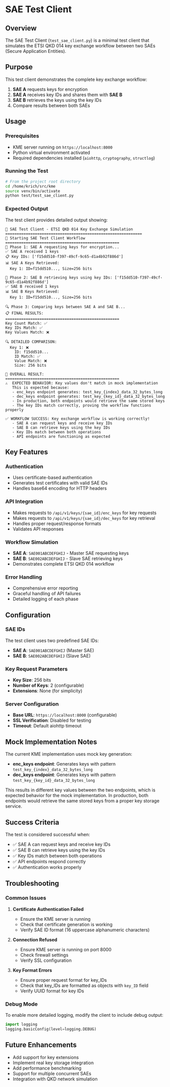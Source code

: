 # SAE Test Client

## Overview

The SAE Test Client (`test_sae_client.py`) is a minimal test client that simulates the ETSI QKD 014 key exchange workflow between two SAEs (Secure Application Entities).

## Purpose

This test client demonstrates the complete key exchange workflow:
1. **SAE A** requests keys for encryption
2. **SAE A** receives key IDs and shares them with **SAE B**
3. **SAE B** retrieves the keys using the key IDs
4. Compare results between both SAEs

## Usage

### Prerequisites

- KME server running on `https://localhost:8000`
- Python virtual environment activated
- Required dependencies installed (`aiohttp`, `cryptography`, `structlog`)

### Running the Test

```bash
# From the project root directory
cd /home/krich/src/kme
source venv/bin/activate
python test/test_sae_client.py
```

### Expected Output

The test client provides detailed output showing:

```
🔧 SAE Test Client - ETSI QKD 014 Key Exchange Simulation
============================================================
🚀 Starting SAE Test Client Workflow
==================================================
🔑 Phase 1: SAE A requesting keys for encryption...
✅ SAE A received 1 keys
📋 Key IDs: ['f15dd510-f397-49cf-9c65-d1a4b92f886d']
📊 SAE A Keys Retrieved:
  Key 1: ID=f15dd510..., Size=256 bits

🔑 Phase 2: SAE B retrieving keys using key IDs: ['f15dd510-f397-49cf-9c65-d1a4b92f886d']
✅ SAE B received 1 keys
📊 SAE B Keys Retrieved:
  Key 1: ID=f15dd510..., Size=256 bits

🔍 Phase 3: Comparing keys between SAE A and SAE B...
📋 FINAL RESULTS:
==================================================
Key Count Match: ✅
Key IDs Match: ✅
Key Values Match: ❌

🔍 DETAILED COMPARISON:
  Key 1: ❌
    ID: f15dd510...
    ID Match: ✅
    Value Match: ❌
    Size: 256 bits

🎯 OVERALL RESULT:
==================================================
⚠️  EXPECTED BEHAVIOR: Key values don't match in mock implementation
   This is expected because:
   - enc_keys endpoint generates: test_key_{index}_data_32_bytes_long
   - dec_keys endpoint generates: test_key_{key_id}_data_32_bytes_long
   - In production, both endpoints would retrieve the same stored keys
   - The key IDs match correctly, proving the workflow functions properly

✅ WORKFLOW SUCCESS: Key exchange workflow is working correctly!
   - SAE A can request keys and receive key IDs
   - SAE B can retrieve keys using the key IDs
   - Key IDs match between both operations
   - API endpoints are functioning as expected
```

## Key Features

### Authentication
- Uses certificate-based authentication
- Generates test certificates with valid SAE IDs
- Handles base64 encoding for HTTP headers

### API Integration
- Makes requests to `/api/v1/keys/{sae_id}/enc_keys` for key requests
- Makes requests to `/api/v1/keys/{sae_id}/dec_keys` for key retrieval
- Handles proper request/response formats
- Validates API responses

### Workflow Simulation
- **SAE A**: `SAE001ABCDEFGHIJ` - Master SAE requesting keys
- **SAE B**: `SAE002ABCDEFGHIJ` - Slave SAE retrieving keys
- Demonstrates complete ETSI QKD 014 workflow

### Error Handling
- Comprehensive error reporting
- Graceful handling of API failures
- Detailed logging of each phase

## Configuration

### SAE IDs
The test client uses two predefined SAE IDs:
- **SAE A**: `SAE001ABCDEFGHIJ` (Master SAE)
- **SAE B**: `SAE002ABCDEFGHIJ` (Slave SAE)

### Key Request Parameters
- **Key Size**: 256 bits
- **Number of Keys**: 2 (configurable)
- **Extensions**: None (for simplicity)

### Server Configuration
- **Base URL**: `https://localhost:8000` (configurable)
- **SSL Verification**: Disabled for testing
- **Timeout**: Default aiohttp timeout

## Mock Implementation Notes

The current KME implementation uses mock key generation:
- **enc_keys endpoint**: Generates keys with pattern `test_key_{index}_data_32_bytes_long`
- **dec_keys endpoint**: Generates keys with pattern `test_key_{key_id}_data_32_bytes_long`

This results in different key values between the two endpoints, which is expected behavior for the mock implementation. In production, both endpoints would retrieve the same stored keys from a proper key storage service.

## Success Criteria

The test is considered successful when:
- ✅ SAE A can request keys and receive key IDs
- ✅ SAE B can retrieve keys using the key IDs
- ✅ Key IDs match between both operations
- ✅ API endpoints respond correctly
- ✅ Authentication works properly

## Troubleshooting

### Common Issues

1. **Certificate Authentication Failed**
   - Ensure the KME server is running
   - Check that certificate generation is working
   - Verify SAE ID format (16 uppercase alphanumeric characters)

2. **Connection Refused**
   - Ensure KME server is running on port 8000
   - Check firewall settings
   - Verify SSL configuration

3. **Key Format Errors**
   - Ensure proper request format for key_IDs
   - Check that key_IDs are formatted as objects with `key_ID` field
   - Verify UUID format for key IDs

### Debug Mode

To enable more detailed logging, modify the client to include debug output:

```python
import logging
logging.basicConfig(level=logging.DEBUG)
```

## Future Enhancements

- Add support for key extensions
- Implement real key storage integration
- Add performance benchmarking
- Support for multiple concurrent SAEs
- Integration with QKD network simulation 